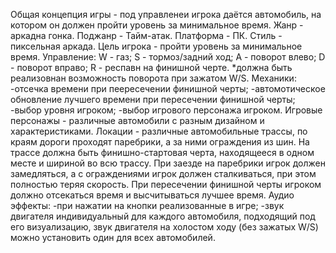 Общая концепция игры - под управленеи игрока даётся автомобиль, на котором он должен пройти уровень за минимальное время.
Жанр - аркадна гонка.
Поджанр - Тайм-атак.
Платформа - ПК.
Стиль - пиксельная аркада.
Цель игрока - пройти уровень за минимальное время.
Управление:
W - газ;
S - тормоз/задний ход;
A - поворот влево;
D - поворот вправо;
R - респавн на финишной черте.
*должна быть реализовнан возможность поворота при зажатом W/S.
Механики:
-отсечка времени при пеересечении финишной черты;
-автомотическое обновление лучшего времени при пересечении финишной черты;
-выбор уровня игроком;
-выбор игрового персонажа игроком.
Игровые персонажы - различные автомобили с разным дизайном и характеристиками.
Локации - различные автомобильные трассы, по краям дороги проходят паребрики, а за ними ограждения из шин. На трассе должна быть финишно-стартовая черта, находящееся в одном месте и шириной во всю трассу.
При заезде на паребрики игрок должен замедляться, а с ограждениями игрок должен сталкиваться, при этом полностью теряя скорость.
При пересечении финишной черты игроком должно отсекаться время и высчитываться лучшее время.
Аудио эффекты:
-при нажатии на кнопки реализованные в игре;
-звук двигателя индивидуальный для каждого автомобиля, подходящий под его визуализацию, звук двигателя на холостом ходу (без зажатых W/S) можно установить один для всех автомобилей.
